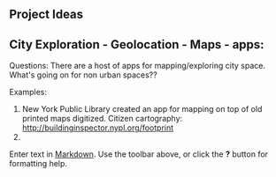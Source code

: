 ## Project Ideas

## City Exploration - Geolocation - Maps - apps:
Questions: There are a host of apps for mapping/exploring city space. What's going on for non urban spaces??

Examples:
1. New York Public Library created an app for mapping on top of old printed maps digitized. Citizen cartography: http://buildinginspector.nypl.org/footprint
2. 


Enter text in [Markdown](http://daringfireball.net/projects/markdown/). Use the toolbar above, or click the **?** button for formatting help.
